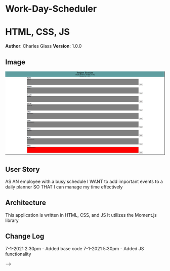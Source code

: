 # Work-Day-Scheduler

# HTML, CSS, JS 

**Author**: Charles Glass
**Version**: 1.0.0


## Image
![Website-one](assets/images/picture-eight.PNG)


## User Story
AS AN employee with a busy schedule
I WANT to add important events to a daily planner
SO THAT I can manage my time effectively



## Architecture
This application is written in HTML, CSS, and JS
It utilizes the Moment.js library


## Change Log
7-1-2021 2:30pm - Added base code
7-1-2021 5:30pm - Added JS functionality

-->